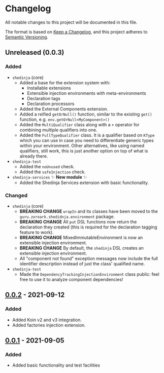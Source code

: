 # Changelog

All notable changes to this project will be documented in this file.

The format is based on [Keep a Changelog](https://keepachangelog.com/en/1.0.0/), and this project adheres to [Semantic Versioning](https://semver.org/spec/v2.0.0.html).

## Unreleased (0.0.3)

### Added

- `shedinja` (core)
    - Added a base for the extension system with:
        - Installable extensions
        - Extensible injection environments with meta-environments
        - Declaration tags
        - Declaration processors
    - Added the External Components extension.
    - Added a reified `getOrNull()` function, similar to the existing `get()` function, e.g. `env.getOrNull<MyComponent>()`
    - Added the `MultiQualifier` class along with a `+` operator for combining multiple qualifiers into one.
    - Added the `FullTypeQualifier` class. It is a qualifier based on `KType` which you can use in case you need to differentiate generic types within your environment. Other alternatives, like using named qualifiers, still work, this is just another option on top of what is already there.
- `shedinja-test`
    - Added the `noUnused` check.
    - Added the `safeInjection` check.
- `shedinja-services` ✨ **New module** ✨
    - Added the Shedinja Services extension with basic functionality.

### Changed

- `shedinja` (core)
    - **BREAKING CHANGE** `wrapIn` and its classes have been moved to the `guru.zoroark.shedidnja.environment` package.
    - **BREAKING CHANGE** All `put` DSL functions now return the declaration they created (this is required for the declaration tagging feature to work).
    - **BREAKING CHANGE** MixedImmutableEnvironment is now an extensible injection environment.
    - **BREAKING CHANGE** By default, the `shedinja` DSL creates an extensible injection environment.
    - All "component not found" exception messages now include the full identifier description instead of just the class' qualified name.
- `shedinja-test`
    - Made the `DependencyTrackingInjectionEnvironment` class public: feel free to use it to analyze component dependencies!

## [0.0.2] - 2021-09-12

### Added

- Added Koin v2 and v3 integration.
- Added factories injection extension.

## [0.0.1] - 2021-09-05

### Added

- Added basic functionality and test facilities

[Unreleased]: https://github.com/utybo/Shedinja/compare/v0.0.2..main
[0.0.2]: https://github.com/utybo/Shedinja/compare/v0.0.2
[0.0.1]: https://github.com/utybo/Shedinja/releases/tag/v0.0.1
